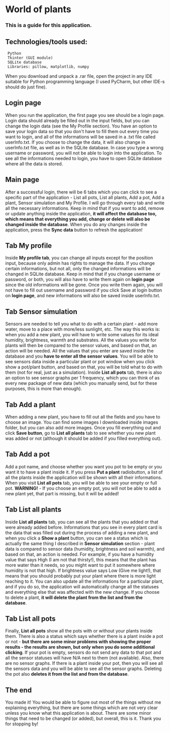 # World of plants

### This is a guide for this application.

## Technologies/tools used: 
     Python
     Tkinter (GUI module)
     SQLite database
     Libraries: pillow, matplotlib, numpy

When you download and unpack a .rar file, open the project in any IDE suitable for Python programming language (I used PyCharm, but other IDE-s should do just fine).

## **Login page**

When you run the application, the first page you see should be a login page. Login data should already be filled out in the input fields, but you can change the login data (see the My Profile section). You have an option to save your login data so that you don't have to fill them out every time you want to login, and all of the informations will be saved in a .txt file called userInfo.txt. If you choose to change the data, it will also change in userInfo.txt file, as well as in the SQLite database. In case you type a wrong username or password, you will not be able to login into the application. To see all the informations needed to login, you have to open SQLite database where all the data is stored.

## **Main page**

After a successful login, there will be 6 tabs which you can click to see a specific part of the application - List all pots, List all plants, Add a pot, Add a plant, Sensor simulation and My Profile. I will go through every tab and write all the necessary informations. Keep in mind that if you want to add, remove or update anything inside the application, **it will affect the database too, which means that everything you add, change or delete will also be changed inside the database**. When you do any changes inside the application, press the **Sync data** button to refresh the application!

## **Tab My profile**

Inside **My profile tab**, you can change all inputs except for the position input, because only admin has rights to manage the data. If you change certain informations, but not all, only the changed informations will be changed in SQLite database. Keep in mind that if you change username or password, or both, you will also have to write them again on **login page** since the old informations will be gone. Once you write them again, you will not have to fill out username and password if you click Save at login button on **login page**, and new informations will also be saved inside userInfo.txt.

## **Tab Sensor simulation**

Sensors are needed to tell you what to do with a certain plant - add more water, move to a place with more/less sunlight, etc. The way this works is: when you add a new plant, you will have to write some values for its ideal humidity, brightness, warmth and substrates. All the values you write for plants will then be compared to the sensor values, and based on that, an action will be needed. All the values that you enter are saved inside the database and you **have to enter all the sensor values**. You will be able to see sensors data inside a particular plant or pot window when you click show a pot/plant button, and based on that, you will be told what to do with them (not for real, just as a simulation). Inside **List all pots** tab, there is also an option to see sensor graphs per 1 frequency, which you can think of as every new package of new data (which you manually send, but for these purposes, this is more than enough).

## **Tab Add a plant**

When adding a new plant, you have to fill out all the fields and you have to choose an image. You can find some images I downloaded inside images folder, but you can also add more images. Once you fill everything out and click **Save button**, go to **List all plants** tab to see whether you new plant was added or not (although it should be added if you filled everything out).

## **Tab Add a pot**

Add a pot name, and choose whether you want you pot to be empty or you want it to have a plant inside it. If you press **Put a plant** radiobutton, a list of all the plants inside the application will be shown with all their informations. When you visit **List all pots** tab, you will be able to see your empty or full pot. **WARNING!** - If you choose an empty pot, you will not be able to add a new plant yet, that part is missing, but it will be added!

## **Tab List all plants**

Inside **List all plants** tab, you can see all the plants that you added or that were already added before. Informations that you see in every plant card is the data that was filled out during the process of adding a new plant, and when you click a **Show a plant** button, you can see a status which is actually the same thing I described in **Sensor simulation** section - plant data is compared to sensor data (humidity, brightness and soil warmth), and based on that, an action is needed. For example, if you have a humidity value that says High (I am not that thirsty!), this means that the plant has more water than it needs, so you might want to put it somewhere where humidity is not that high. If brightness value says Low (Give me light!), that means that you should probably put your plant where there is more light reaching to it. You can also update all the informations for a particular plant, and if you do so, the application will automatically change all the statuses and everything else that was affected with the new change. If you choose to delete a plant, **it will delete the plant from the list and from the database**.

## **Tab List all pots**

Finally, **List all pots** show all the pots with or without your plants inside them. There is also a status which says whether there is a plant inside a pot or not - **but there are some minor problems with showing the proper results - the results are shown, but only when you do some additional clicking**. If your pot is empty, sensors do not send any data to that pot and all the sensor statuses will have N/A next to them (not available). Also, there are no sensor graphs. If there is a plant inside your pot, then you will see all the sensors data and you will be able to see all the sensor graphs. Deleting the pot also **deletes it from the list and from the database**.

## **The end**

You made it! You would be able to figure out most of the things without me explaining everything, but there are some things which are not very clear unless you know what this application is about. There are some minor things that need to be changed (or added), but overall, this is it. Thank you for stopping by!
